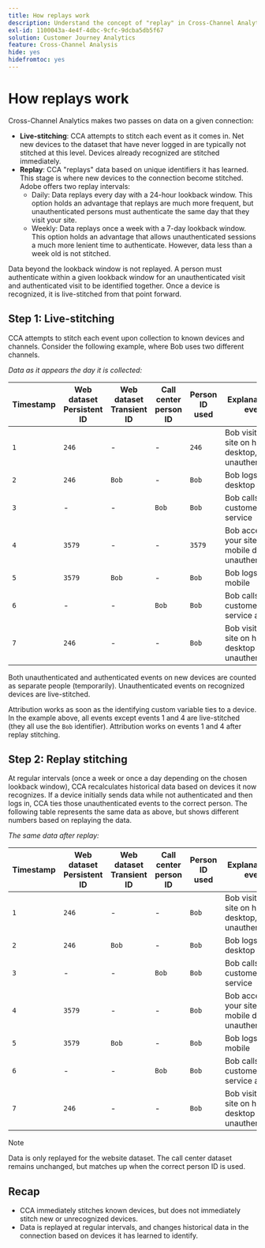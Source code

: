 ```yaml
---
title: How replays work
description: Understand the concept of "replay" in Cross-Channel Analytics
exl-id: 1100043a-4e4f-4dbc-9cfc-9dcba5db5f67
solution: Customer Journey Analytics
feature: Cross-Channel Analysis
hide: yes
hidefromtoc: yes
---
```

# How replays work

Cross-Channel Analytics makes two passes on data on a given connection:

* **Live-stitching**: CCA attempts to stitch each event as it comes in. Net new devices to the dataset that have never logged in are typically not stitched at this level. Devices already recognized are stitched immediately.
* **Replay**: CCA "replays" data based on unique identifiers it has learned. This stage is where new devices to the connection become stitched. Adobe offers two replay intervals:
  * Daily: Data replays every day with a 24-hour lookback window. This option holds an advantage that replays are much more frequent, but unauthenticated persons must authenticate the same day that they visit your site.
  * Weekly: Data replays once a week with a 7-day lookback window. This option holds an advantage that allows unauthenticated sessions a much more lenient time to authenticate. However, data less than a week old is not stitched.

Data beyond the lookback window is not replayed. A person must authenticate within a given lookback window for an unauthenticated visit and authenticated visit to be identified together. Once a device is recognized, it is live-stitched from that point forward.

## Step 1: Live-stitching

CCA attempts to stitch each event upon collection to known devices and channels. Consider the following example, where Bob uses two different channels.

*Data as it appears the day it is collected:*

| Timestamp | Web dataset Persistent ID | Web dataset Transient ID | Call center person ID | Person ID used | Explanation of event | People metric (cumulative) |
| --- | --- | --- | --- | --- | --- | --- |
| `1` | `246` | - | - | `246` | Bob visits your site on his desktop, unauthenticated | `1` (246) |
| `2` | `246` | `Bob` | - | `Bob` | Bob logs in on desktop | `2` (246 and Bob) |
| `3` | - | - | `Bob` | `Bob` | Bob calls customer service | `2` (246 and Bob) |
| `4` | `3579` | - | - | `3579` | Bob accesses your site on his mobile device, unauthenticated | `3` (246, Bob, and 3579) |
| `5` | `3579` | `Bob` | - | `Bob` | Bob logs in via mobile | `3` (246, Bob, and 3579) |
| `6` | - | - | `Bob` | `Bob` | Bob calls customer service again | `3` (246, Bob, and 3579) |
| `7` | `246` | - | - | `Bob` | Bob visits your site on his desktop again, unauthenticated | `3` (246, Bob, and 3579) |

Both unauthenticated and authenticated events on new devices are counted as separate people (temporarily). Unauthenticated events on recognized devices are live-stitched.

Attribution works as soon as the identifying custom variable ties to a device. In the example above, all events except events 1 and 4 are live-stitched (they all use the `Bob` identifier). Attribution works on events 1 and 4 after replay stitching.

## Step 2: Replay stitching

At regular intervals (once a week or once a day depending on the chosen lookback window), CCA recalculates historical data based on devices it now recognizes. If a device initially sends data while not authenticated and then logs in, CCA ties those unauthenticated events to the correct person. The following table represents the same data as above, but shows different numbers based on replaying the data.

*The same data after replay:*

| Timestamp | Web dataset Persistent ID | Web dataset Transient ID | Call center person ID | Person ID used | Explanation of event | People metric (cumulative) |
| --- | --- | --- | --- | --- | --- | --- |
| `1` | `246` | - | - | `Bob` | Bob visits your site on his desktop, unauthenticated | `1` (Bob) |
| `2` | `246` | `Bob` | - | `Bob` | Bob logs in on desktop | `1` (Bob) |
| `3` | - | - | `Bob` | `Bob` | Bob calls customer service | `1` (Bob) |
| `4` | `3579` | - | - | `Bob` | Bob accesses your site on his mobile device, unauthenticated | `1` (Bob) |
| `5` | `3579` | `Bob` | - | `Bob` | Bob logs in via mobile | `1` (Bob) |
| `6` | - | - | `Bob` | `Bob` | Bob calls customer service again | `1` (Bob) |
| `7` | `246` | - | - | `Bob` | Bob visits your site on his desktop again, unauthenticated | `1` (Bob) |

>[!NOTE]
>
>Data is only replayed for the website dataset. The call center dataset remains unchanged, but matches up when the correct person ID is used.

## Recap

* CCA immediately stitches known devices, but does not immediately stitch new or unrecognized devices.
* Data is replayed at regular intervals, and changes historical data in the connection based on devices it has learned to identify.
